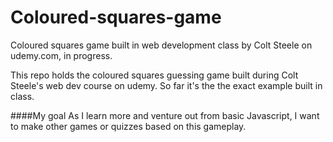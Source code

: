 # Coloured-squares-game
Coloured squares game built in web development class by Colt Steele on udemy.com, in progress.

This repo holds the coloured squares guessing game built during Colt Steele's web dev course on udemy. So far it's the the exact example built in class.

####My goal
As I learn more and venture out from basic Javascript, I want to make other games or quizzes based on this gameplay.
